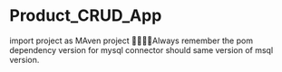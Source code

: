 # Product_CRUD_App

import project as MAven project
👀👀👀👀Always remember the pom dependency version for  mysql connector should same version of msql version.
